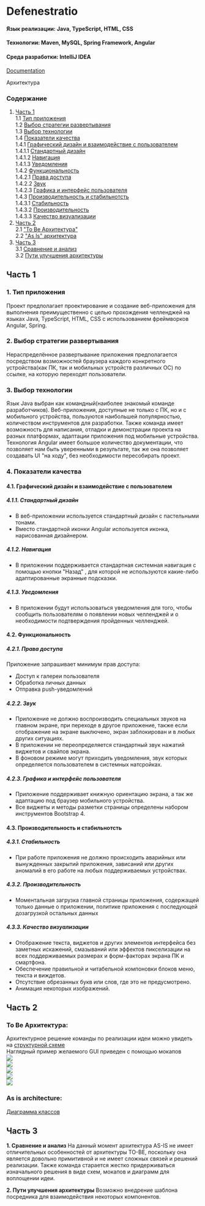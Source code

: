 # Defenestratio
#### Язык реализации: Java, TypeScript, HTML, CSS  
#### Технологии: Maven, MySQL, Spring Framework, Angular
#### Среда разработки: IntelliJ IDEA  	 

[Documentation](https://github.com/RSlabodchikov/defenestratio/blob/documentation/Documentation/SRS.md)

Архитектура
### Содержание
1. [Часть 1](#part1) <br>
1.1 [Тип приложения](#1) <br>
1.2 [Выбор стратегии развертывания](#2) <br>
1.3 [Выбор технологии](#3) <br>
1.4 [Показатели качества](#4) <br>
1.4.1 [Графический дизайн и взаимодействие с пользователем](#4.1) <br>
1.4.1.1 [Стандартный дизайн](#4.1.1) <br>
1.4.1.2 [Навигация](#4.1.2) <br>
1.4.1.3 [Уведомления](#4.1.3) <br>
1.4.2 [Функциональность](#4.2) <br>
1.4.2.1 [Права доступа](#4.2.1) <br>
1.4.2.2 [Звук](#4.2.2) <br>
1.4.2.3 [Графика и интерфейс пользователя](#4.2.3) <br>
1.4.3 [Производительность и стабильнотсть](#4.3) <br>
1.4.3.1 [Стабильность](#4.3.1) <br>
1.4.3.2 [Производительность](#4.3.2) <br>
1.4.3.3 [Качество визуализации](#4.3.3) <br>
2. [Часть 2](#part2) <br>
2.1 ["To Be Архитектура"](#to_be) <br>
2.2 ["As Is" архитектура](#as_is) <br>
3. [Часть 3](#part3) <br>
3.1 [Сравнение и анализ](#compare_and_analysis) <br>
3.2 [Пути улучшения архитектуры](#way_upgrade) <br>

## Часть 1 <a name="part1"></a>

### 1. Тип приложения <a name="1"></a>
Проект предполагает проектирование и создание веб-приложения для выполнения преимущественно c целью прохождения челленджей на языках Java, TypeScript, HTML, CSS с использованием фреймворков Angular, Spring.

### 2. Выбор стратегии развертывания <a name="2"></a>
Нераспределённое развертывание приложения предполагается посредством возможностей браузера каждого конкретного устройства(как ПК, так и мобильных устройств различных ОС) по ссылке, на которую переходят пользователи.

### 3. Выбор технологии <a name="3"></a>

Язык Java выбран как командный(наиболее знакомый команде разработчиков).
Веб-приложения, доступные не только с ПК, но и с мобильного устройства, пользуются наибольшей популярностью, количеством инструментов для разработки. Также команда имеет возможность для написания, отладки и демонстрации проекта на разных платформах, адаптации приложения под мобильные устройства.
Технология Angular имеет большое количество документации, что позволяет нам быть уверенными в результате, так же она позволяет создавать UI "на ходу", без необходимости пересобирать проект.

### 4. Показатели качества <a name="4"></a>
#### 4.1. Графический дизайн и взаимодействие с пользователем <a name="4.1"></a>
##### 4.1.1. Стандартный дизайн <a name="4.1.1"></a>
* В веб-приложении используется стандартный дизайн с пастельными тонами.
* Вместо стандартной иконки Angular используется иконка, нарисованная дизайнером.
##### 4.1.2. Навигация <a name="4.1.2"></a>
* В приложении поддерживается стандартная системная навигация с помощью кнопки "Назад" , для которой не используются какие-либо адаптированные экранные подсказки.
##### 4.1.3. Уведомления <a name="4.1.3"></a>
* В приложении будут использоваться уведомления для того, чтобы сообщить пользователям о появлении новых челленджей и о необходимости подтверждения пройденных челленджей.
#### 4.2. Функциональность <a name="4.2"></a>
##### 4.2.1. Права доступа <a name="4.2.1"></a>
Приложение запрашивает минимум прав доступа:
* Доступ к галереи пользователя
* Обработка личных данных
* Отправка push-уведомлений
##### 4.2.2. Звук <a name="4.2.3"></a>
* Приложение не должно воспроизводить специальных звуков на главном экране, при переходе в другое приложение, также если отображение на экране выключено, экран заблокирован и в любых других ситуациях.
* В приложении не переопределяется стандартный звук нажатий виджетов и свайпов экрана.
* В фоновом режиме могут приходить уведомления, звук которых определяется пользователем в системных натсройках.
##### 4.2.3. Графика и интерфейс пользователя <a name="4.2.4"></a>
* Приложение поддерживает книжную ориентацию экрана, а так же адаптацию под браузер мобильного устройства.
* Все виджеты и методы разметки страницы определены набором инструментов Bootstrap 4.
#### 4.3. Производительность и стабильнотсть <a name="4.3"></a>
##### 4.3.1. Стабильность <a name="4.3.1"></a>
* При работе приложения не должно происходить аварийных или вынужденных закрытий приложения, зависаний или других аномалий в его работе на любых поддерживаемых устройствах.
##### 4.3.2. Производительность <a name="4.3.2"></a>
* Моментальная загрузка главной страницы приложения, содержащей только данные о приложении, политике приложения с последующей дозагрузкой остальных данных
##### 4.3.3. Качество визуализации <a name="4.3.3"></a>
* Отображение текста, виджетов и других элементов интерфейса без заметных искажений, смазываний или эффектов пикселизации на всех поддерживаемых размерах и форм-факторах экрана ПК и смартфона.
* Обеспечение правильной и читабельной компоновки блоков меню, текста и виждетов.
* Отсутствие обрезанных букв или слов, где это не предусмотрено.
* Анимация некоторых изображений.

## Часть 2 <a name="part2"/></a>

### To Be Архитектура: <a name="to_be"></a>
Архитектурное решение команды по реализации идеи можно увидеть на [структурной схеме](https://github.com/RSlabodchikov/defenestratio/blob/architecture/Documentation/Mockup/structure.png) <br>
Наглядный пример желаемого GUI приведен с помощью мокапов<br>
![](https://github.com/RSlabodchikov/defenestratio/blob/architecture/Documentation/Mockup/1.png) <br>
![](https://github.com/RSlabodchikov/defenestratio/blob/architecture/Documentation/Mockup/2.png) <br>
![](https://github.com/RSlabodchikov/defenestratio/blob/architecture/Documentation/Mockup/3.png) <br>
![](https://github.com/RSlabodchikov/defenestratio/blob/architecture/Documentation/Mockup/4.png) <br>
![](https://github.com/RSlabodchikov/defenestratio/blob/architecture/Documentation/Mockup/5.png) <br>

### As is architecture:<a name="as_is"/></a>
[Диаграмма классов](https://github.com/RSlabodchikov/defenestratio/blob/architecture/Documentation/Mockup/class%20diagram.png) <br>

## Часть 3 <a name="part3"/></a>


**1. Сравнение и анализ** <a name="compare_and_analysis"/></a>
На данный момент архитектура AS-IS не имеет отличительных особенностей от архитектуры TO-BE, поскольку она является довольно примитивной и не имеет сложных связей и решений реализации. Также команда старается жестко придерживаться изначального решения в виде схем, мокапов и диаграмм для воплощении идеи.

**2. Пути улучшения архитектуры** <a name="way_upgrade"/></a>
Возможно внедрение шаблона посредника для взаимодействия некоторых компонентов.

